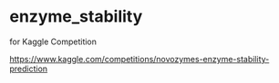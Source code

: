 # enzyme_stability
for Kaggle Competition

https://www.kaggle.com/competitions/novozymes-enzyme-stability-prediction
